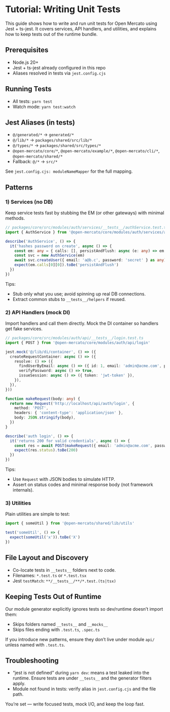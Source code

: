 # Tutorial: Writing Unit Tests

This guide shows how to write and run unit tests for Open Mercato using Jest + ts-jest. It covers services, API handlers, and utilities, and explains how to keep tests out of the runtime bundle.

## Prerequisites

- Node.js 20+
- Jest + ts-jest already configured in this repo
- Aliases resolved in tests via `jest.config.cjs`

## Running Tests

- All tests: `yarn test`
- Watch mode: `yarn test:watch`

## Jest Aliases (in tests)

- `@/generated/*` → `generated/*`
- `@/lib/*` → `packages/shared/src/lib/*`
- `@/types/*` → `packages/shared/src/types/*`
- `@open-mercato/core/*`, `@open-mercato/example/*`, `@open-mercato/cli/*`, `@open-mercato/shared/*`
- Fallback: `@/*` → `src/*`

See `jest.config.cjs: moduleNameMapper` for the full mapping.

## Patterns

### 1) Services (no DB)

Keep service tests fast by stubbing the EM (or other gateways) with minimal methods.

```ts
// packages/core/src/modules/auth/services/__tests__/authService.test.ts
import { AuthService } from '@open-mercato/core/modules/auth/services/authService'

describe('AuthService', () => {
  it('hashes password on create', async () => {
    const em: any = { calls: [], persistAndFlush: async (e: any) => em.calls.push(['persistAndFlush', e]) }
    const svc = new AuthService(em)
    await svc.createUser({ email: 'a@b.c', password: 'secret' } as any)
    expect(em.calls[0][0]).toBe('persistAndFlush')
  })
})
```

Tips:

- Stub only what you use; avoid spinning up real DB connections.
- Extract common stubs to `__tests__/helpers` if reused.

### 2) API Handlers (mock DI)

Import handlers and call them directly. Mock the DI container so handlers get fake services.

```ts
// packages/core/src/modules/auth/api/__tests__/login.test.ts
import { POST } from '@open-mercato/core/modules/auth/api/login'

jest.mock('@/lib/di/container', () => ({
  createRequestContainer: async () => ({
    resolve: () => ({
      findUserByEmail: async () => ({ id: 1, email: 'admin@acme.com', passwordHash: 'hash', tenant: { id: 1 }, organization: { id: 1 } }),
      verifyPassword: async () => true,
      issueSession: async () => ({ token: 'jwt-token' }),
    }),
  }),
}))

function makeRequest(body: any) {
  return new Request('http://localhost/api/auth/login', {
    method: 'POST',
    headers: { 'content-type': 'application/json' },
    body: JSON.stringify(body),
  })
}

describe('auth login', () => {
  it('returns 200 for valid credentials', async () => {
    const res = await POST(makeRequest({ email: 'admin@acme.com', password: 'secret' }))
    expect(res.status).toBe(200)
  })
})
```

Tips:

- Use `Request` with JSON bodies to simulate HTTP.
- Assert on status codes and minimal response body (not framework internals).

### 3) Utilities

Plain utilities are simple to test:

```ts
import { someUtil } from '@open-mercato/shared/lib/utils'

test('someUtil', () => {
  expect(someUtil('x')).toBe('X')
})
```

## File Layout and Discovery

- Co-locate tests in `__tests__` folders next to code.
- Filenames: `*.test.ts` or `*.test.tsx`
- Jest `testMatch`: `**/__tests__/**/*.test.(ts|tsx)`

## Keeping Tests Out of Runtime

Our module generator explicitly ignores tests so dev/runtime doesn’t import them:

- Skips folders named `__tests__` and `__mocks__`
- Skips files ending with `.test.ts`, `.spec.ts`

If you introduce new patterns, ensure they don’t live under module `api/` unless named with `.test.ts`.

## Troubleshooting

- “jest is not defined” during `yarn dev`: means a test leaked into the runtime. Ensure tests are under `__tests__` and the generator filters apply.
- Module not found in tests: verify alias in `jest.config.cjs` and the file path.

You’re set — write focused tests, mock I/O, and keep the loop fast.
